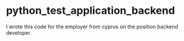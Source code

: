 # python_test_application_backend
I wrote this code for the employer from cyprus on the position backend developer.
